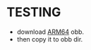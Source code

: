 # TESTING 
- download [ARM64](https://github.com/Boxvidra/Boxvidra-Android/raw/main/bootstrap-generator/bootstrap-2447-arm64-v8a.tar.gz) obb.
- then copy it to obb dir.

